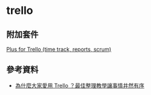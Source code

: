 # trello


## 附加套件

[Plus for Trello (time track, reports, scrum)](https://chrome.google.com/webstore/detail/plus-for-trello-time-trac/gjjpophepkbhejnglcmkdnncmaanojkf)

## 參考資料

* [為什麼大家愛用 Trello ？最佳整理教學讓事情井然有序](http://www.playpcesor.com/2015/06/trello.html)
